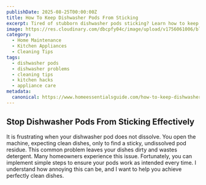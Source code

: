 ```yaml
---
publishDate: 2025-08-25T00:00:00Z
title: How To Keep Dishwasher Pods From Sticking
excerpt: Tired of stubborn dishwasher pods sticking? Learn how to keep dishwasher pods from sticking with expert tips on proper placement, storage, and machine maintenance for sparkling clean dishes every cycle.
image: https://res.cloudinary.com/dbcpfy04c/image/upload/v1756061006/blog_image_1756061005_xqjodg.webp
category:
  - Home Maintenance
  - Kitchen Appliances
  - Cleaning Tips
tags:
  - dishwasher pods
  - dishwasher problems
  - cleaning tips
  - kitchen hacks
  - appliance care
metadata:
  canonical: https://www.homeessentialsguide.com/how-to-keep-dishwasher-pods-from-sticking
---
```


## Stop Dishwasher Pods From Sticking Effectively

It is frustrating when your dishwasher pod does not dissolve. You open the machine, expecting clean dishes, only to find a sticky, undissolved pod residue. This common problem leaves your dishes dirty and wastes detergent. Many homeowners experience this issue. Fortunately, you can implement simple steps to ensure your pods work as intended every time. I understand how annoying this can be, and I want to help you achieve perfectly clean dishes.